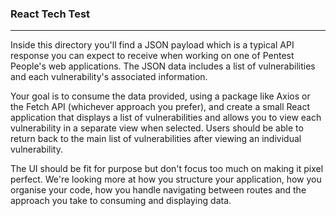 ### React Tech Test

---

Inside this directory you'll find a JSON payload which is a typical API response you can expect to receive when working on one of Pentest People's web applications. The JSON data includes a list of vulnerabilities and each vulnerability's associated information.

Your goal is to consume the data provided, using a package like Axios or the Fetch API (whichever approach you prefer), and create a small React application that displays a list of vulnerabilities and allows you to view each vulnerability in a separate view when selected. Users should be able to return back to the main list of vulnerabilities after viewing an individual vulnerability.

The UI should be fit for purpose but don't focus too much on making it pixel perfect. We're looking more at how you structure your application, how you organise your code, how you handle navigating between routes and the approach you take to consuming and displaying data.
